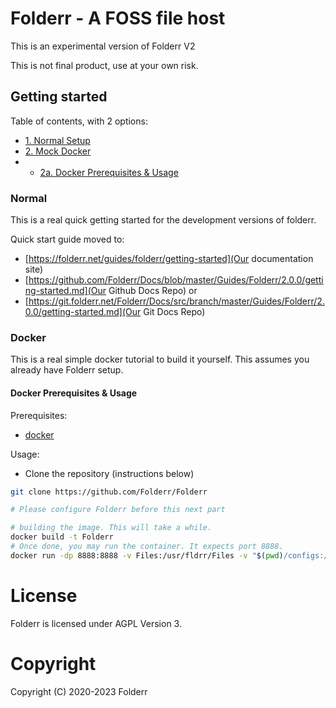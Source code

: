 # Folderr - A FOSS file host

This is an experimental version of Folderr V2

This is not final product, use at your own risk.

## Getting started

Table of contents, with 2 options:

- [1. Normal Setup](#normal)
- [2. Mock Docker](#docker)
- - [2a. Docker Prerequisites & Usage](#docker-prerequisites-and-usage)

### Normal

This is a real quick getting started for the development versions of folderr.

Quick start guide moved to:
- [https://folderr.net/guides/folderr/getting-started](Our documentation site)
- [https://github.com/Folderr/Docs/blob/master/Guides/Folderr/2.0.0/getting-started.md](Our Github Docs Repo) or
- [https://git.folderr.net/Folderr/Docs/src/branch/master/Guides/Folderr/2.0.0/getting-started.md](Our Git Docs Repo)

### Docker

This is a real simple docker tutorial to build it yourself.
This assumes you already have Folderr setup.

#### Docker Prerequisites & Usage

Prerequisites:

- [docker](https://www.docker.com/)

Usage:

- Clone the repository (instructions below)

```sh
git clone https://github.com/Folderr/Folderr

# Please configure Folderr before this next part

# building the image. This will take a while.
docker build -t Folderr
# Once done, you may run the container. It expects port 8888.
docker run -dp 8888:8888 -v Files:/usr/fldrr/Files -v "$(pwd)/configs:/usr/fldrr/configs" Folderr --name Folderr
```

# License

Folderr is licensed under AGPL Version 3.

# Copyright

Copyright (C) 2020-2023 Folderr
